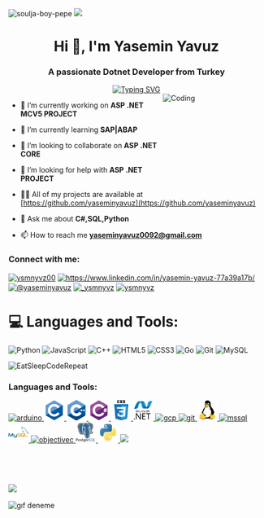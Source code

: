 
![soulja-boy-pepe](https://github.com/yaseminyavuz/yaseminyavuz/assets/128582599/4b69158b-04e2-4ac5-9d63-c48ce72f7e45)
![](https://komarev.com/ghpvc/?username=yaseminyavuz&color=blue)
<h1 align="center">Hi 👋, I'm Yasemin Yavuz</h1>

  



<h3 align="center">A passionate Dotnet Developer from Turkey</h3>

<div align="center">
 <a href="https://github.com/yaseminyavuz">
  <img src="https://readme-typing-svg.demolab.com?font=Fira+Code&size=28&duration=3000&pause=500&center=true&vCenter=true&width=435&lines=%e2%9c%a8+Yasemin Yavuz+%e2%9c%a8;%f0%9f%93%9a+Software+Developer+%f0%9f%92%bb;Welcome+To+My+Profile+%f0%9f%91%80" alt="Typing SVG" />
 </a>
</div>
<img src="https://github.com/yaseminyavuz/yaseminyavuz/blob/main/img/EatSleepCodeRepeat.gif" alt="Coding" width=200 height=200 align="right">



- 🔭 I’m currently working on **ASP .NET MCV5 PROJECT**

- 🌱 I’m currently learning **SAP|ABAP**

- 👯 I’m looking to collaborate on **ASP .NET CORE**

- 🤝 I’m looking for help with **ASP .NET  PROJECT**

- 👨‍💻 All of my projects are available at [https://github.com/yaseminyavuz](https://github.com/yaseminyavuz)

- 💬 Ask me about **C#,SQL,Python**

- 📫 How to reach me **yaseminyavuz0092@gmail.com**
   
       

<h3 align="left">Connect with me:</h3>
<p align="left">
<a href="https://twitter.com/ysmnyvz00" target="blank"><img align="center" src="https://raw.githubusercontent.com/rahuldkjain/github-profile-readme-generator/master/src/images/icons/Social/twitter.svg" alt="ysmnyvz00" height="30" width="40" /></a>
<a href="https://linkedin.com/in/https://www.linkedin.com/in/yasemin-yavuz-77a39a17b/" target="blank"><img align="center" src="https://raw.githubusercontent.com/rahuldkjain/github-profile-readme-generator/master/src/images/icons/Social/linked-in-alt.svg" alt="https://www.linkedin.com/in/yasemin-yavuz-77a39a17b/" height="30" width="40" /></a>
 <a href="https://medium.com/@cagatayakkas" target="blank"><img align="center" src="https://raw.githubusercontent.com/rahuldkjain/github-profile-readme-generator/master/src/images/icons/Social/medium.svg" alt="@yaseminyavuz" height="30" width="40" /></a>
<a href="https://instagram.com/_ysmnyvz" target="blank"><img align="center" src="https://raw.githubusercontent.com/rahuldkjain/github-profile-readme-generator/master/src/images/icons/Social/instagram.svg" alt="_ysmnyvz" height="30" width="40" /></a>
<a href="https://discord.gg/ysmnyvz" target="blank"><img align="center" src="https://raw.githubusercontent.com/rahuldkjain/github-profile-readme-generator/master/src/images/icons/Social/discord.svg" alt="ysmnyvz" height="30" width="40" /></a>
</p>
<!--
<details>
  <summary>:zap: GitHub Stats</summary> 
-->



# 💻 Languages and Tools:

![Python](https://img.shields.io/badge/python-3670A0?style=for-the-badge&logo=python&logoColor=ffdd54)
![JavaScript](https://img.shields.io/badge/javascript-%23323330.svg?style=for-the-badge&logo=javascript&logoColor=%23F7DF1E)
![C++](https://img.shields.io/badge/-C++-365dbf.svg?logo=C%2B%2B&style=for-the-badge)
![HTML5](https://img.shields.io/badge/html5-%23E34F26.svg?style=for-the-badge&logo=html5&logoColor=white)
![CSS3](https://img.shields.io/badge/css3-%231572B6.svg?style=for-the-badge&logo=css3&logoColor=white)
![Go](https://img.shields.io/badge/go-%2300ADD8.svg?style=for-the-badge&logo=go&logoColor=white)
![Git](https://img.shields.io/badge/git-%23F05033.svg?style=for-the-badge&logo=git&logoColor=white)
![MySQL](https://img.shields.io/badge/mysql-%2300f.svg?style=for-the-badge&logo=mysql&logoColor=white)


 ![EatSleepCodeRepeat](https://github.com/yaseminyavuz/yaseminyavuz/assets/128582599/8159b3a4-3ca4-4396-b9f9-42162b4e25a6)

<h3 align="left">Languages and Tools:</h3>
<p align="left"> <a href="https://www.arduino.cc/" target="_blank" rel="noreferrer"> <img src="https://cdn.worldvectorlogo.com/logos/arduino-1.svg" alt="arduino" width="40" height="40"/> </a> <a href="https://www.cprogramming.com/" target="_blank" rel="noreferrer"> <img src="https://raw.githubusercontent.com/devicons/devicon/master/icons/c/c-original.svg" alt="c" width="40" height="40"/> </a> <a href="https://www.w3schools.com/cpp/" target="_blank" rel="noreferrer"> <img src="https://raw.githubusercontent.com/devicons/devicon/master/icons/cplusplus/cplusplus-original.svg" alt="cplusplus" width="40" height="40"/> </a> <a href="https://www.w3schools.com/cs/" target="_blank" rel="noreferrer"> <img src="https://raw.githubusercontent.com/devicons/devicon/master/icons/csharp/csharp-original.svg" alt="csharp" width="40" height="40"/> </a> <a href="https://www.w3schools.com/css/" target="_blank" rel="noreferrer"> <img src="https://raw.githubusercontent.com/devicons/devicon/master/icons/css3/css3-original-wordmark.svg" alt="css3" width="40" height="40"/> </a> <a href="https://dotnet.microsoft.com/" target="_blank" rel="noreferrer"> <img src="https://raw.githubusercontent.com/devicons/devicon/master/icons/dot-net/dot-net-original-wordmark.svg" alt="dotnet" width="40" height="40"/> </a> <a href="https://cloud.google.com" target="_blank" rel="noreferrer"> <img src="https://www.vectorlogo.zone/logos/google_cloud/google_cloud-icon.svg" alt="gcp" width="40" height="40"/> </a> <a href="https://git-scm.com/" target="_blank" rel="noreferrer"> <img src="https://www.vectorlogo.zone/logos/git-scm/git-scm-icon.svg" alt="git" width="40" height="40"/> </a> <a href="https://www.linux.org/" target="_blank" rel="noreferrer"> <img src="https://raw.githubusercontent.com/devicons/devicon/master/icons/linux/linux-original.svg" alt="linux" width="40" height="40"/> </a> <a href="https://www.microsoft.com/en-us/sql-server" target="_blank" rel="noreferrer"> <img src="https://www.svgrepo.com/show/303229/microsoft-sql-server-logo.svg" alt="mssql" width="40" height="40"/> </a> <a href="https://www.mysql.com/" target="_blank" rel="noreferrer"> <img src="https://raw.githubusercontent.com/devicons/devicon/master/icons/mysql/mysql-original-wordmark.svg" alt="mysql" width="40" height="40"/> </a> <a href="https://developer.apple.com/library/archive/documentation/Cocoa/Conceptual/ProgrammingWithObjectiveC/Introduction/Introduction.html" target="_blank" rel="noreferrer"> <img src="https://www.vectorlogo.zone/logos/apple_objectivec/apple_objectivec-icon.svg" alt="objectivec" width="40" height="40"/> </a> <a href="https://www.postgresql.org" target="_blank" rel="noreferrer"> <img src="https://raw.githubusercontent.com/devicons/devicon/master/icons/postgresql/postgresql-original-wordmark.svg" alt="postgresql" width="40" height="40"/> </a> <a href="https://www.python.org" target="_blank" rel="noreferrer"> <img src="https://raw.githubusercontent.com/devicons/devicon/master/icons/python/python-original.svg" alt="python" width="40" height="40"/> </a>
<a href="https://github.com/404"><img src="https://user-images.githubusercontent.com/73097560/115834477-dbab4500-a447-11eb-908a-139a6edaec5c.gif"></a>
</p>
 <br />
 
   <!--
 [![Top Langs](https://github-readme-stats.vercel.app/api/top-langs/?username=CagatayAkkas&layout=compact&langs_count=25&title_color=0000ee&text_color=ffffff&bg_color=000000&hide_border=true)](https://github.com/yaseminyavuz/github-readme-stats)
-->

  
<br />
<br />

![](https://github-profile-trophy.vercel.app/?username=yaseminyavuz&theme=dracula&no-frame=false&no-bg=false&margin-w=4)

![gıf deneme](https://github.com/yaseminyavuz/yaseminyavuz/assets/128582599/f77b8056-a8ba-448a-b7db-ee472b5e7a8f)



<br />


